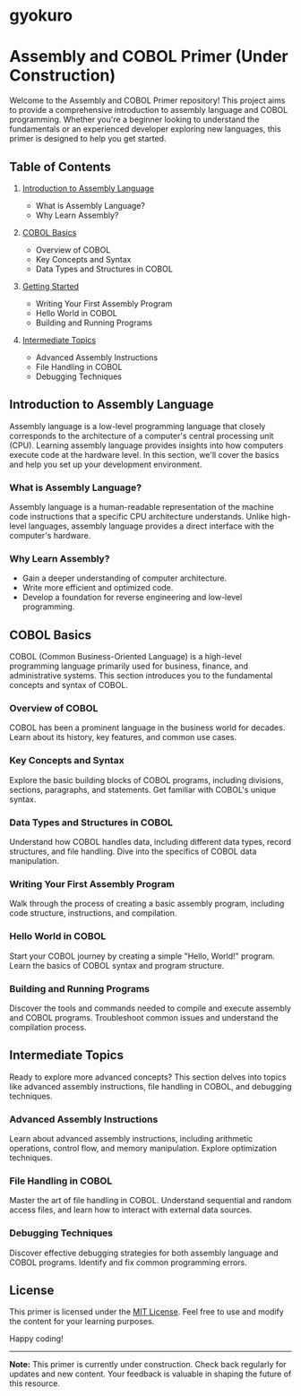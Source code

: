 # gyokuro

# Assembly and COBOL Primer (Under Construction)

Welcome to the Assembly and COBOL Primer repository! This project aims to provide a comprehensive introduction to assembly language and COBOL programming. Whether you're a beginner looking to understand the fundamentals or an experienced developer exploring new languages, this primer is designed to help you get started.

## Table of Contents

1. [Introduction to Assembly Language](#introduction-to-assembly-language)
   - What is Assembly Language?
   - Why Learn Assembly?

2. [COBOL Basics](#cobol-basics)
   - Overview of COBOL
   - Key Concepts and Syntax
   - Data Types and Structures in COBOL

3. [Getting Started](#getting-started)
   - Writing Your First Assembly Program
   - Hello World in COBOL
   - Building and Running Programs

4. [Intermediate Topics](#intermediate-topics)
   - Advanced Assembly Instructions
   - File Handling in COBOL
   - Debugging Techniques

## Introduction to Assembly Language

Assembly language is a low-level programming language that closely corresponds to the architecture of a computer's central processing unit (CPU). Learning assembly language provides insights into how computers execute code at the hardware level. In this section, we'll cover the basics and help you set up your development environment.

### What is Assembly Language?

Assembly language is a human-readable representation of the machine code instructions that a specific CPU architecture understands. Unlike high-level languages, assembly language provides a direct interface with the computer's hardware.

### Why Learn Assembly?

- Gain a deeper understanding of computer architecture.
- Write more efficient and optimized code.
- Develop a foundation for reverse engineering and low-level programming.

## COBOL Basics

COBOL (Common Business-Oriented Language) is a high-level programming language primarily used for business, finance, and administrative systems. This section introduces you to the fundamental concepts and syntax of COBOL.

### Overview of COBOL

COBOL has been a prominent language in the business world for decades. Learn about its history, key features, and common use cases.

### Key Concepts and Syntax

Explore the basic building blocks of COBOL programs, including divisions, sections, paragraphs, and statements. Get familiar with COBOL's unique syntax.

### Data Types and Structures in COBOL

Understand how COBOL handles data, including different data types, record structures, and file handling. Dive into the specifics of COBOL data manipulation.

### Writing Your First Assembly Program

Walk through the process of creating a basic assembly program, including code structure, instructions, and compilation.

### Hello World in COBOL

Start your COBOL journey by creating a simple "Hello, World!" program. Learn the basics of COBOL syntax and program structure.

### Building and Running Programs

Discover the tools and commands needed to compile and execute assembly and COBOL programs. Troubleshoot common issues and understand the compilation process.

## Intermediate Topics

Ready to explore more advanced concepts? This section delves into topics like advanced assembly instructions, file handling in COBOL, and debugging techniques.

### Advanced Assembly Instructions

Learn about advanced assembly instructions, including arithmetic operations, control flow, and memory manipulation. Explore optimization techniques.

### File Handling in COBOL

Master the art of file handling in COBOL. Understand sequential and random access files, and learn how to interact with external data sources.

### Debugging Techniques

Discover effective debugging strategies for both assembly language and COBOL programs. Identify and fix common programming errors.

## License

This primer is licensed under the [MIT License](LICENSE.md). Feel free to use and modify the content for your learning purposes.

Happy coding!

---

**Note:** This primer is currently under construction. Check back regularly for updates and new content. Your feedback is valuable in shaping the future of this resource.
